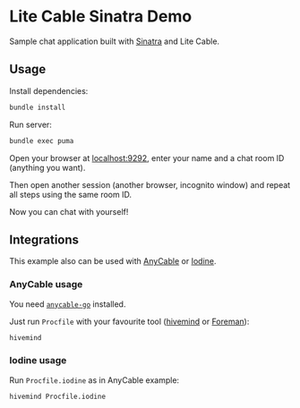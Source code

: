 # Lite Cable Sinatra Demo

Sample chat application built with [Sinatra](http://www.sinatrarb.com) and Lite Cable.

## Usage

Install dependencies:

```sh
bundle install
```

Run server:

```sh
bundle exec puma
```

Open your browser at [localhost:9292](http://localhost:9292), enter your name and a chat room ID (anything you want).

Then open another session (another browser, incognito window) and repeat all steps using the same room ID.

Now you can chat with yourself!


## Integrations
This example also can be used with [AnyCable](http://anycable.io) or [Iodine](https://github.com/boazsegev/iodine).

### AnyCable usage
You need [`anycable-go`](https://github.com/anycable/anycable-go) installed.

Just run `Procfile` with your favourite tool ([hivemind](https://github.com/DarthSim/hivemind) or [Foreman](http://ddollar.github.io/foreman/)):

```sh
hivemind
```

### Iodine usage

Run `Procfile.iodine` as in AnyCable example:

```sh
hivemind Procfile.iodine
```
